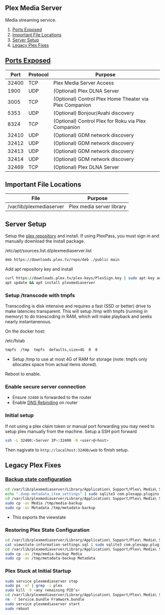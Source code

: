 Plex Media Server
-----------------
Media streaming service.

1. [Ports Exposed](#ports-exposed)
2. [Important File Locations](#important-file-locations)
3. [Server Setup](#server-setup)
4. [Legacy Plex Fixes](#legacy-plex-fixes)

[Ports Exposed][1]
------------------

| Port  | Protocol | Purpose                                                 |
|-------|----------|---------------------------------------------------------|
| 32400 | TCP      | Plex Media Server Access                                |
| 1900  | UDP      | (Optional) Plex DLNA Server                             |
| 3005  | TCP      | (Optional) Control Plex Home Theater via Plex Companion |
| 5353  | UDP      | (Optional) Bonjour/Avahi discovery                      |
| 8324  | TCP      | (Optional) Control Plex for Roku via Plex Companion     |
| 32410 | UDP      | (Optional) GDM network discovery                        |
| 32412 | UDP      | (Optional)  GDM network discovery                       |
| 32413 | UDP      | (Optional) GDM network discovery                        |
| 32414 | UDP      | (Optional) GDM network discovery                        |
| 32469 | TCP      | (Optional) Plex DLNA Server                             |

Important File Locations
------------------------

| File                     | Purpose                   |
|--------------------------|---------------------------|
| /var/lib/plexmediaserver | Plex media server library |

Server Setup
------------
Setup the [plex repository][2] and install. If using PlexPass, you must sign in
and manually download the install package.

/etc/apt/sources.list.d/plexmediaserver.list
```bash
deb https://downloads.plex.tv/repo/deb ./public main
```

Add apt repository key and install
```bash
curl https://downloads.plex.tv/plex-keys/PlexSign.key | sudo apt-key add -
apt update && apt install plexmediaserver
```

### Setup /transcode with tmpfs
Transcoding is disk intensive and requires a fast (SSD or better) drive to make
latencies transparent. This will setup /tmp with tmpfs (running in memory) to
do transcoding in RAM, which will make playback and seeks nearly instantanenous.

On the docker host:

/etc/fstab
```bash
tmpfs  /tmp  tmpfs  defaults,size=4G  0  0
```
 * Setup /tmp to use at most 4G of RAM for storage (note: tmpfs only allocates
   space from actual items stored).

Reboot to enable.

### Enable secure server connection

 * Ensure `32400` is forwarded to the router
 * Enable [DNS Rebinding][3] on router

### Initial setup
If not using a plex claim token or manual port forwarding you may need to setup
plex manually from the machine. Setup a SSH port forward

```bash
ssh -L 32400:<Server IP>:32400 -N <user>@<host>
```

Then nagivate to `http://localhost:32400/web` to finish setup.

Legacy Plex Fixes
-----------------

### [Backup state configuration][4]

```bash
cd /var/lib/plexmediaserver/Library/Application\ Support/Plex\ Media\ Server/Plugin\ Support/Databases
echo ".dump metadata_item_settings" | sudo sqlite3 com.plexapp.plugins.library.db | grep -v TABLE | grep -v INDEX > viewstate-information-settings.sql
cd /var/lib/plexmediaserver/Library/Application\ Support/Plex\ Media\ Server
sudo cp -av Media /tmp/media-backup
sudo cp -av Metadata /tmp/metadata-backup
```
 * This exports the viewstate

### Restoring Plex State Configuration

```bash
cd /var/lib/plexmediaserver/Library/Application\ Support/Plex\ Media\ Server/Plugin\ Support/Databases
cat viewstate-information-settings.sql | sudo sqlite3 com.plexapp.plugins.library.db
cd /var/lib/plexmediaserver/Library/Application\ Support/Plex\ Media\ Server
sudo cp -av /tmp/media-backup Media
sudo cp -av /tmp/metadata-backup Metadata
```

### Plex Stuck at Initial Startup

```bash
sudo service plexmediaserver stop
sudo ps -ef | grep -i plex
sudo kill -9 <any remaining PID’s>
cd /var/lib/plexmediaserver/Library/Application\ Support/Plex\ Media\ Server/Plugins
rm -f Service.bundle Framwork.bundle
sudo service plexmediaserver start
sudo reboot
```

[1]: https://support.plex.tv/articles/201543147-what-network-ports-do-i-need-to-allow-through-my-firewall/
[2]: https://support.plex.tv/articles/235974187-enable-repository-updating-for-supported-linux-server-distributions/
[3]: https://support.plex.tv/articles/206225077-how-to-use-secure-server-connections/
[4]: https://plexapp.zendesk.com/hc/en-us/articles/201154527-Move-Viewstate-Ratings-from-One-Install-to-Another